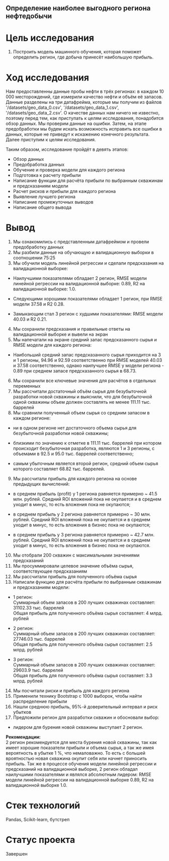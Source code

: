 ## Определение наиболее выгодного региона нефтедобычи

# Цель исследования
1. Построить модель машинного обучения, которая поможет определить регион, где добыча принесёт наибольшую прибыль.


# Ход исследования
Нам предоставленны данные пробы нефти в трёх регионах: в каждом 10 000 месторождений, где измерили качество нефти и объём её запасов. Данные разделены на три датафрейма, которые мы получим из файлов '/datasets/geo_data_0.csv', '/datasets/geo_data_1.csv', '/datasets/geo_data_2.csv'. О качестве данных нам ничего не известно, поэтому перед тем, как приступать к целям исследования, понадобится обзор данных. Мы проверим данные на ошибки. Затем, на этапе предобработки мы будем искать возможность исправить все ошибки в данных, которые не приведут к искажению конечного результата. Далее приступим к целям исследования.<br>


Таким образом, исследование пройдёт в девять этапов:<br>

* Обзор данных <br>
* Предобработка данных <br>
* Обучение и проверка модели для каждого региона<br>
* Подготовка к расчету прибыли<br>
* Написание функции для расчёта прибыли по выбранным скважинам и предсказаниям модели<br>
* Расчет рисков и прибыли для каждого региона<br>
* Выявление лучшего региона<br>
* Написание промежуточных выводов <br>
* Написание общего вывода


# Вывод
1. Мы ознакомились с представленным датафреймом и провели предобработку данных <br>
2. Мы разбили данные на обучающую и валидационную выборки в соотношении 75:25 <br>
3. Мы обучили модель линейной регрессии и сделали предсказания на валидационной выборке: <br>
* Наилучшими показателями обладает 2 регион, RMSE модели линейной регрессии на валидационной выборке: 0.89, R2 на валидационной выборке: 1.0. <br>

* Следующими хорошими показателями обладает 1 регион, при RMSE модели 37.58 и R2 0.28. <br>

* Замыкающим стал 3 регион с худшими показателями: RMSE модели 40.03 и R2 0.21. <br>


4. Мы сохранили предсказания и правильные ответы на валидационной выборке и вывели на экран <br>
5. Мы напечатали на экране средний запас предсказанного сырья и RMSE модели для каждого региона: <br> 
* Наибольший средний запас предсказанного сырья приходится на 3 и 1 регионы, 94.96 и 92.59 соответственно при RMSE моделей 40.03 и 37.58 соответственно, однако наилучшее RMSE у модели региона - 0.89 при среднем запасе предсказанного сырья в 68.73. <br>


6. Мы сохранили все ключевые значения для расчётов в отдельных переменных <br>
7. Мы рассчитали достаточный объём сырья для безубыточной разработки новой скважины и выяснили, что для безубыточной одной скважины объем должен составлять не менее 111.11 тыс. баррелей <br>
8. Мы сравнили полученный объем сырья со средним запасом в каждом регионе: <br>
* ни в одном регионе нет достаточного объема сырья для безубыточной разработки новой скважины; <br>

* близкими по значению к отметке в 111.11 тыс. баррелей при котором происходит безубыточная разработка, являются 1 и 3 регионы, с объемами в 92.5 и 95.0 тыс. баррелей соответственно; <br>

* самым убыточным является второй регион, средний объем сырья которого составляет 68.82 тыс. баррелей. <br>


9. Мы рассчитали прибыль для каждого региона на основе предыдущих вычислений: <br>
* в среднем прибыль (profit) у 1 региона равняется примерно ~ 41.5 млн. рублей. Средний ROI вложений пока не окупается и в среднем уходит в минус, то есть вложения пока не окупаются; <br>

* в среднем прибыль у 2 региона равняется примерно ~ 30 млн. рублей. Средний ROI вложений пока не окупается и в среднем уходит в минус, то есть вложения в бизнес пока не окупаются; <br>

* в среднем прибыль у 3 региона равняется примерно ~ 42.7 млн. рублей. Средний ROI вложений пока не окупается и в среднем уходит в минус, то есть вложения в бизнес пока не окупаются. <br>


10.	Мы отобрали 200 скважин с максимальными значениями предсказаний <br>
11.	Мы просуммировали целевое значение объёма сырья, соответствующее предсказаниям <br>
12.	Мы рассчитали прибыль для полученного объёма сырья <br>
13.	Написали функцию для расчёта прибыли по выбранным скважинам и предсказаниям модели: <br>
* 1 регион: <br>
Суммарный объем запасов в 200 лучших скважинах составляет: 31102.33 тыс. баррелей <br>
Общая прибыль для полученного объёма сырья составляет: 4 млрд. рублей <br>

* 2 регион: <br>
Суммарный объем запасов в 200 лучших скважинах составляет: 27746.03 тыс. баррелей <br>
Общая прибыль для полученного объёма сырья составляет: 2.5 млрд. рублей <br>

* 3 регион: <br>
Суммарный объем запасов в 200 лучших скважинах составляет: 29603.9 тыс. баррелей <br>
Общая прибыль для полученного объёма сырья составляет: 3.3 млрд. рублей <br>


14. Мы посчитали риски и прибыль для каждого региона <br>
15. Применили технику Bootstrap с 1000 выборок, чтобы найти распределение прибыли <br>
16. Нашли среднюю прибыль, 95%-й доверительный интервал и риск убытков <br>
17. Предложили регион для разработки скважин и обосновали выбор: <br>
* лидером для бурения новой скважины выступает 2 регион. <br>

**Рекомендации:** <br>
2 регион рекомендуется для места бурения новой скважины, так как имеет хорошие показатели прибыли и объема сырья, а так же имея вероятность в убытке 1 %, что немаловажно. То есть с большей вроятностью новая скважина окупит себя или начнет приносить прибыль. Так же в процессе обучения модели линейной регрессии и предсказаний на валидационной выборке, 2 регион обладал наилучшими показателями и являлся абсолютным лидером: RMSE модели линейной регрессии на валидационной выборке 0.89, R2 на валидационной выборке 1.0.


# Стек технологий
Pandas, Scikit-learn, бутстреп

# Статус проекта
Завершен
